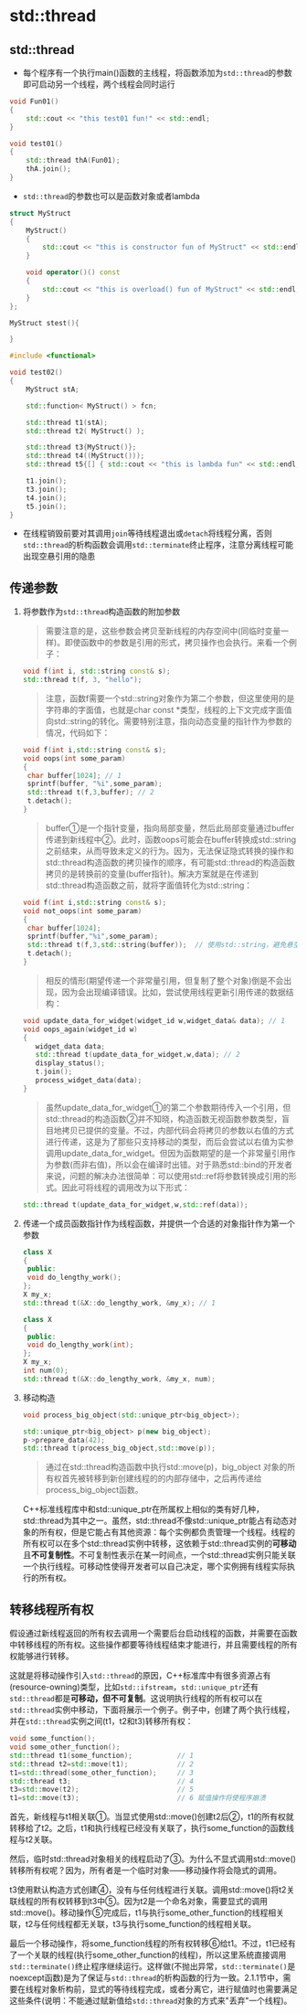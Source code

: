 #

# std::thread

## std::thread

* 每个程序有一个执行main()函数的主线程，将函数添加为`std::thread`的参数即可启动另一个线程，两个线程会同时运行
```cpp
void Fun01()
{
    std::cout << "this test01 fun!" << std::endl;
}

void test01()
{
    std::thread thA(Fun01);
    thA.join();
}
```

* `std::thread`的参数也可以是函数对象或者lambda

```cpp
struct MyStruct
{
    MyStruct()
    {
        std::cout << "this is constructor fun of MyStruct" << std::endl;
    }

    void operator()() const 
    { 
        std::cout << "this is overload() fun of MyStruct" << std::endl; 
    }
};

MyStruct stest(){

}

#include <functional>

void test02()
{
    MyStruct stA;

    std::function< MyStruct() > fcn;

    std::thread t1(stA);
    std::thread t2( MyStruct() );

    std::thread t3{MyStruct()};
    std::thread t4((MyStruct()));
    std::thread t5{[] { std::cout << "this is lambda fun" << std::endl; }};

    t1.join();
    t3.join();
    t4.join();
    t5.join();
}
```

* 在线程销毁前要对其调用`join`等待线程退出或`detach`将线程分离，否则`std::thread`的析构函数会调用`std::terminate`终止程序，注意分离线程可能出现空悬引用的隐患

## 传递参数

1. 将参数作为`std::thread`构造函数的附加参数

   > 需要注意的是，这些参数会拷贝至新线程的内存空间中(同临时变量一样)。即使函数中的参数是引用的形式，拷贝操作也会执行。来看一个例子： 

   ```cpp
   void f(int i, std::string const& s);
   std::thread t(f, 3, "hello");
   ``` 
   
   > 注意，函数f需要一个std::string对象作为第二个参数，但这里使用的是字符串的字面值，也就是char const *类型，线程的上下文完成字面值向std::string的转化。需要特别注意，指向动态变量的指针作为参数的情况，代码如下：

   ```c++
   void f(int i,std::string const& s);
   void oops(int some_param)
   {
    char buffer[1024]; // 1
    sprintf(buffer, "%i",some_param);
    std::thread t(f,3,buffer); // 2
    t.detach();
   }
   ```

   > buffer①是一个指针变量，指向局部变量，然后此局部变量通过buffer传递到新线程中②。此时，函数oops可能会在buffer转换成std::string之前结束，从而导致未定义的行为。因为，无法保证隐式转换的操作和std::thread构造函数的拷贝操作的顺序，有可能std::thread的构造函数拷贝的是转换前的变量(buffer指针)。解决方案就是在传递到std::thread构造函数之前，就将字面值转化为std::string：

   ```cpp
   void f(int i,std::string const& s);
   void not_oops(int some_param)
   {
    char buffer[1024];
    sprintf(buffer,"%i",some_param);
    std::thread t(f,3,std::string(buffer));  // 使用std::string，避免悬空指针
    t.detach();
   }
   ```

   > 相反的情形(期望传递一个非常量引用，但复制了整个对象)倒是不会出现，因为会出现编译错误。比如，尝试使用线程更新引用传递的数据结构：

   ```cpp
   void update_data_for_widget(widget_id w,widget_data& data); // 1
   void oops_again(widget_id w)
   {
      widget_data data;
      std::thread t(update_data_for_widget,w,data); // 2
      display_status();
      t.join();
      process_widget_data(data);
   }
   ```

   > 虽然update_data_for_widget①的第二个参数期待传入一个引用，但std::thread的构造函数②并不知晓，构造函数无视函数参数类型，盲目地拷贝已提供的变量。不过，内部代码会将拷贝的参数以右值的方式进行传递，这是为了那些只支持移动的类型，而后会尝试以右值为实参调用update_data_for_widget。但因为函数期望的是一个非常量引用作为参数(而非右值)，所以会在编译时出错。对于熟悉std::bind的开发者来说，问题的解决办法很简单：可以使用std::ref将参数转换成引用的形式。因此可将线程的调用改为以下形式：

   ```cpp 
   std::thread t(update_data_for_widget,w,std::ref(data));
   ```

2. 传递一个成员函数指针作为线程函数，并提供一个合适的对象指针作为第一个参数
   ```cpp
   class X
   {
    public:
    void do_lengthy_work();
   };
   X my_x;
   std::thread t(&X::do_lengthy_work, &my_x); // 1
   ```

   ```cpp
   class X
   {
    public:
    void do_lengthy_work(int);
   };
   X my_x;
   int num(0);
   std::thread t(&X::do_lengthy_work, &my_x, num);
   ```

3. 移动构造
   
   ```cpp
   void process_big_object(std::unique_ptr<big_object>);

   std::unique_ptr<big_object> p(new big_object);
   p->prepare_data(42);
   std::thread t(process_big_object,std::move(p));
   ```

   > 通过在std::thread构造函数中执行std::move(p)，big_object 对象的所有权首先被转移到新创建线程的的内部存储中，之后再传递给process_big_object函数。

   C++标准线程库中和std::unique_ptr在所属权上相似的类有好几种，std::thread为其中之一。虽然，std::thread不像std::unique_ptr能占有动态对象的所有权，但是它能占有其他资源：每个实例都负责管理一个线程。线程的所有权可以在多个std::thread实例中转移，这依赖于std::thread实例的**可移动**且**不可复制性**。不可复制性表示在某一时间点，一个std::thread实例只能关联一个执行线程。可移动性使得开发者可以自己决定，哪个实例拥有线程实际执行的所有权。

## 转移线程所有权

假设通过新线程返回的所有权去调用一个需要后台启动线程的函数，并需要在函数中转移线程的所有权。这些操作都要等待线程结束才能进行，并且需要线程的所有权能够进行转移。

这就是将移动操作引入`std::thread`的原因，C++标准库中有很多资源占有(resource-owning)类型，比如`std::ifstream`，`std::unique_ptr`还有`std::thread`都是**可移动，但不可复制**。这说明执行线程的所有权可以在`std::thread`实例中移动，下面将展示一个例子。例子中，创建了两个执行线程，并在`std::thread`实例之间(t1，t2和t3)转移所有权：   

```cpp
void some_function();
void some_other_function();
std::thread t1(some_function);           // 1
std::thread t2=std::move(t1);            // 2
t1=std::thread(some_other_function);     // 3
std::thread t3;                          // 4
t3=std::move(t2);                        // 5
t1=std::move(t3);                        // 6 赋值操作将使程序崩溃
```

首先，新线程与t1相关联①。当显式使用std::move()创建t2后②，t1的所有权就转移给了t2。之后，t1和执行线程已经没有关联了，执行some_function的函数线程与t2关联。

然后，临时std::thread对象相关的线程启动了③。为什么不显式调用std::move()转移所有权呢？因为，所有者是一个临时对象——移动操作将会隐式的调用。

t3使用默认构造方式创建④，没有与任何线程进行关联。调用std::move()将t2关联线程的所有权转移到t3中⑤。因为t2是一个命名对象，需要显式的调用std::move()。移动操作⑤完成后，t1与执行some_other_function的线程相关联，t2与任何线程都无关联，t3与执行some_function的线程相关联。

最后一个移动操作，将some_function线程的所有权转移⑥给t1。不过，t1已经有了一个关联的线程(执行some_other_function的线程)，所以这里系统直接调用`std::terminate()`终止程序继续运行。这样做(不抛出异常，`std::terminate()`是noexcept函数)是为了保证与`std::thread`的析构函数的行为一致。2.1.1节中，需要在线程对象析构前，显式的等待线程完成，或者分离它，进行赋值时也需要满足这些条件(说明：不能通过赋新值给`std::thread`对象的方式来"丢弃"一个线程)。